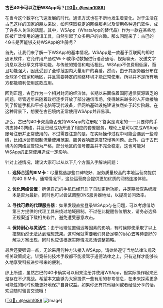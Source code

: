 **古巴4G卡可以注册WSApp吗？[[TG💪+ @esim1088](https://t.me/s/esim1088)]**

在当今这个数字化飞速发展的时代，通讯方式也在不断地发生着变化。对于生活在古巴这样的国家的朋友来说，如何获取稳定的网络服务以及使用各种通讯软件，成了许多人关注的话题。其中，WSApp（WhatsApp的替代品）作为一款在某些地区被广泛使用的通讯工具，自然引起了众多用户的兴趣。那么问题来了：古巴的4G卡是否能够支持WSApp的注册呢？

首先，让我们来了解一下WSApp的基本情况。WSApp是一款基于互联网的即时通讯软件，它允许用户通过Wi-Fi或移动数据进行语音通话、视频聊天、发送文字消息以及分享文件等功能。与传统的短信和电话相比，WSApp不仅费用低廉，而且功能强大，因此受到了全球范围内大量用户的喜爱。然而，由于其服务器分布在全球多个国家和地区，并且需要特定的网络环境才能正常使用，所以并不是所有地方都能顺利使用这款应用。

回到正题，古巴作为一个相对封闭的经济体，长期以来面临着国际通信资源匮乏的问题。尽管近年来随着政府逐步开放了部分通信市场，使得越来越多的人开始接触到了智能手机和平板电脑等现代设备，但网络基础设施建设依然处于起步阶段。在这种背景下，想要在古巴境内正常使用WSApp并非易事。

那么，古巴的4G卡究竟能否支持WSApp的注册呢？答案是肯定的——只要你的手机支持4G网络，并且已经成功开通了相应的套餐服务，理论上是可以完成WSApp账号注册并正常使用的。不过需要注意的是，在实际操作过程中可能会遇到一些障碍，比如运营商限制流量使用范围、服务器响应速度较慢等问题。此外，由于古巴境内的网络监管较为严格，部分地区的信号覆盖并不完全稳定，这也可能对WSApp的正常使用造成一定影响。

针对上述情况，建议大家可以从以下几个方面入手解决问题：

1. **选择合适的SIM卡**：尽量挑选那些口碑较好、服务质量较高的本地运营商提供的4G SIM卡。通常情况下，这些运营商会提供更加优质的网络连接体验。
   
2. **优化网络设置**：确保自己的手机已经开启了自动更新功能，并定期检查系统版本是否为最新。同时也可以尝试调整DNS服务器地址，以提高访问效率。

3. **寻找可靠的代理服务器**：如果发现直接登录WSApp存在问题，可以考虑借助第三方提供的代理工具来绕过地域限制。不过在此提醒各位朋友，请务必选择正规渠道下载相关软件，避免遭受恶意攻击。

4. **保持耐心与灵活性**：由于地理位置偏远等因素的影响，有时候即使采取了以上措施仍然无法达到理想效果。这时候就需要我们具备足够的耐心去等待更好的解决方案出现，同时也应该根据实际情况灵活调整策略。

最后还要强调一点，无论采用何种方法接入WSApp，请始终遵守当地法律法规及相关政策规定。毕竟任何技术手段都不能凌驾于道德法律之上，只有这样才能够长久地享受科技进步带来的便利。

综上所述，虽然古巴的4G卡确实可以用来注册并使用WSApp，但实际操作起来还是存在不少挑战。希望本文能够为大家提供一些有用的参考信息，在未来探索更多可能性的同时也能更好地保护自身权益。如果你还有其他疑问或者经验分享的话，欢迎随时留言交流哦！

[[TG💪+ @esim1088](https://t.me/s/esim1088) ![Image](https://i.postimg.cc/4NQfJmqS/Snipaste-2025-05-13-00-14-12.png)]